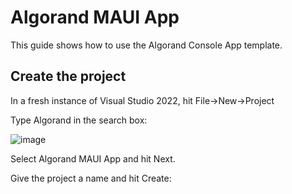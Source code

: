# Algorand MAUI App

This guide shows how to use the Algorand Console App template.

## Create the project

In a fresh instance of  Visual Studio 2022, hit File->New->Project

Type Algorand in the search box:

![image](https://user-images.githubusercontent.com/33515470/191026712-62f8a241-9d66-4dae-bed4-238183c84d98.png)

Select Algorand MAUI App and hit Next.

Give the project a name and hit Create:

